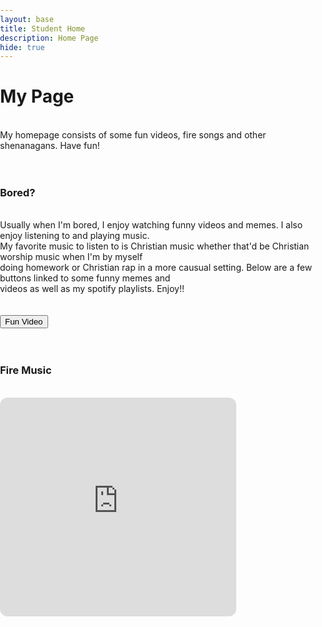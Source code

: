 ```yaml
---
layout: base
title: Student Home 
description: Home Page
hide: true
---
```


<h1> My Page </h1>


<html lang="en">
<head>
    <meta charset="UTF-8">
    <meta name="viewport" content="width=device-width, initial-scale=1.0">
    <title>Your Website Title</title>
    <style>
        /* Additional styles for your website */
        body {
            margin: 0;
            padding: 0;
            overflow-x: hidden; /* Prevents horizontal scroll */
        }
        .mario-animation {
            position: absolute; /* Fixed position to stay on bottom */
            top: 899px;
            left: -100px; /* Start position off the screen */
            width: 85px; /* Adjust size as needed */
            height: auto;
            z-index: 1000; /* Ensures it appears above other content */
            animation: runAcross 10s linear infinite; /* Adjust duration as needed */
        }
        @keyframes runAcross {
            0% {
                left: -900px; /* Start from the left edge */
            }
            100% {
                left: 100vw; /* Move to the right edge */
            }
        }
    </style>
</head>
<body>
    <br>
    My homepage consists of some fun videos, fire songs and other shenanagans. Have fun! 
    <br>
    <br>
    <br>
</body>
<body>
    <h3>Bored?</h3>
    <br>
    Usually when I'm bored, I enjoy watching funny videos and memes. I also enjoy listening to and playing music.
    <br> My favorite music to listen to is Christian music whether that'd be Christian worship music when I'm by myself
    <br> doing homework or Christian rap in a more causual setting. Below are a few buttons linked to some funny memes and
    <br> videos as well as my spotify playlists. Enjoy!!
</body>
<body>
    <img src="https://media.tenor.com/UkvleU1dQK4AAAAi/2d-mario-running.gif" alt="Mario Running" class="mario-animation">
    <br>
    <br>
    <br>
    <button onclick="window.open('https://www.youtube.com/watch?v=SeHYcxohxCk', '_blank')">Fun Video</button>
    <br>
    <br>
    <br>
    <h3>Fire Music</h3>
    <br>
    <iframe style="border-radius:12px" src="https://open.spotify.com/embed/playlist/5dj1vz9bgxeev4mkUrnjM1?utm_source=generator" width="75%" height="350" frameBorder="0" allowfullscreen="" allow="autoplay; clipboard-write; encrypted-media; fullscreen; picture-in-picture" loading="lazy"></iframe>

</body>
</html>


